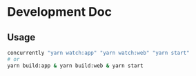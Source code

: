 # Development Doc

## Usage

```bash
concurrently "yarn watch:app" "yarn watch:web" "yarn start"
# or
yarn build:app & yarn build:web & yarn start
```
